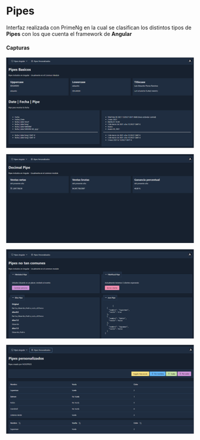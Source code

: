 # Pipes

Interfaz realizada con PrimeNg en la cual se clasifican los distintos tipos de **Pipes** con los que cuenta el framework de **Angular**


#### Capturas

![img_1!](src/assets/img/1.png)

![img_2!](src/assets/img/2.png)

![img_3!](src/assets/img/3.png)

![img_4!](src/assets/img/4.png)

